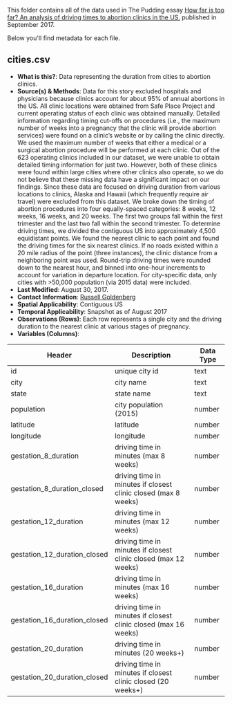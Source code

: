 This folder contains all of the data used in The Pudding essay [How far is too far? An analysis of driving times to abortion clinics in the US.](https://pudding.cool/2017/09/clinics/) published in September 2017.

Below you'll find metadata for each file.

## cities.csv

* **What is this?**: Data representing the duration from cities to abortion clinics.
* **Source(s) & Methods**: Data for this story excluded hospitals and physicians because clinics account for about 95% of annual abortions in the US. All clinic locations were obtained from Safe Place Project and current operating status of each clinic was obtained manually. Detailed information regarding timing cut-offs on procedures (i.e., the maximum number of weeks into a pregnancy that the clinic will provide abortion services) were found on a clinic’s website or by calling the clinic directly. We used the maximum number of weeks that either a medical or a surgical abortion procedure will be performed at each clinic. Out of the 623 operating clinics included in our dataset, we were unable to obtain detailed timing information for just two. However, both of these clinics were found within large cities where other clinics also operate, so we do not believe that these missing data have a significant impact on our findings. Since these data are focused on driving duration from various locations to clinics, Alaska and Hawaii (which frequently require air travel) were excluded from this dataset. We broke down the timing of abortion procedures into four equally-spaced categories: 8 weeks, 12 weeks, 16 weeks, and 20 weeks. The first two groups fall within the first trimester and the last two fall within the second trimester. To determine driving times, we divided the contiguous US into approximately 4,500 equidistant points. We found the nearest clinic to each point and found the driving times for the six nearest clinics. If no roads existed within a 20 mile radius of the point (three instances), the clinic distance from a neighboring point was used. Round-trip driving times were rounded down to the nearest hour, and binned into one-hour increments to account for variation in departure location. For city-specific data, only cities with >50,000 population (via 2015 data) were included.
* **Last Modified**: August 30, 2017.
* **Contact Information**: [Russell Goldenberg](mailto:russel@polygraph.cool)
* **Spatial Applicability**: Contiguous US
* **Temporal Applicability**: Snapshot as of August 2017
* **Observations (Rows)**: Each row represents a single city and the driving duration to the nearest clinic at various stages of pregnancy.
* **Variables (Columns)**:

| Header                       | Description                                                     | Data Type |
| ---------------------------- | --------------------------------------------------------------- | --------- |
| id                           | unique city id                                                  | text      |
| city                         | city name                                                       | text      |
| state                        | state name                                                      | text      |
| population                   | city population (2015)                                          | number    |
| latitude                     | latitude                                                        | number    |
| longitude                    | longitude                                                       | number    |
| gestation_8_duration         | driving time in minutes (max 8 weeks)                           | number    |
| gestation_8_duration_closed  | driving time in minutes if closest clinic closed (max 8 weeks)  | number    |
| gestation_12_duration        | driving time in minutes (max 12 weeks)                          | number    |
| gestation_12_duration_closed | driving time in minutes if closest clinic closed (max 12 weeks) | number    |
| gestation_16_duration        | driving time in minutes (max 16 weeks)                          | number    |
| gestation_16_duration_closed | driving time in minutes if closest clinic closed (max 16 weeks) | number    |
| gestation_20_duration        | driving time in minutes (20 weeks+)                             | number    |
| gestation_20_duration_closed | driving time in minutes if closest clinic closed (20 weeks+)    | number    |
